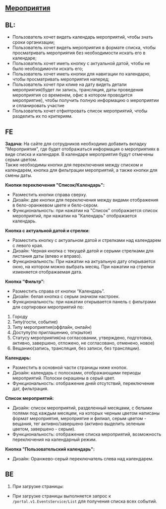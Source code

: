 ## [Мероприятия](https://tages-admin-portal-dev.tages.dev/events)

## BL:
* Пользователь хочет видеть календарь мероприятий, чтобы знать сроки организации;
* Пользователь хочет видеть мероприятия в формате списка, чтобы просматривать мероприятия без необходимости искать его в календаре;
* Пользователь хочет иметь кнопку с актуальной датой, чтобы не было необходимочти искать его;
* Пользователь хочет иметь кнопки для навигации по календарю, чтобы просматривать мероприятия наперед;
* Пользователь хочет при клике на дату видеть детали мероприятия(будет ли запись, трансляция, даты проведения мероприятия со временем, офис в котором проводится мероприятие), чтобы  получить полную информацию о мероприятии и спланировать участие
* Пользователь хочет отфилтровать список мероприятий, чтобы разделить их по критериям.

## FE

**Задача:**
На сайте для сотрудников необходимо добавить вкладку "Мероприятия", где будет отображаться информация о мероприятиях в виде списка и календаря. В календаре мероприятия будут отмечены серым цветом.<br> Также необходимы кнопки для переключения между списком и календарем, кнопка для фильтрации мероприятий, а также кнопки для смены даты.

**Кнопки переключения "Список/Календарь":** 
* Разместить кнопки справа сверху.
* Дизайн: две кнопки для переключения между видами отображения в бело-оранжевом цвете и бело-сером.
*  Функциональность: при нажатии на "Список" отображается список мероприятий, при нажатии на "Календарь" отображается календарь.

**Кнопка с актуальной датой и стрелки:** 
* Разместить кнопку с актуальном датой и стрелками над календарем с левого края. 
* Дизайн: Черная кнопка с текущей датой и серыми стрелками для листания даты (влево и вправо).
* Функциональность: При нажатии на актуальную дату открывается окно, на котором можно выбрать месяц. При нажатии на стрелки изменяется отображаемая дата.

**Кнопка “Фильтр”:** 
* Разместить справа от кнопки “Календарь”. 
* Дизайн: белая кнопка с серым значком настроек.
* Функциональность: при нажатии открывается панель с фильтрами для сортировки мероприятий по:
1. Городу
2. Типу(гости, событие)
3. Типу мероприятия(оффлайн, онлайн)
4. Доступу(по приглашению, открытое)
5. Статусу мероприятия(на согласовании, утверждено, подготовка, активно, завершено, отложено, не согласовано, отменено, новое)
6. Вещанию(запись, трансляция, без записи, без трансляции).

**Календарь:**
* Разместить в основной части страницы ниже кнопок.
* Дизайн: календарь с полосками, отображающими периоды мероприятий. Полоски окрашены в серый цвет.
* Функциональность: отображение дней отсутствий, переключение дат, фильтрация.

**Список мероприятий:** 
* Дизайн: список мероприятий, разделенный месяцами, с белыми полями под каждым месяцем, на которых черным цветом написаны формат мероприятия, мероприятие и филиал, серым цветом - вещания, тег активно/завершено (активно выделить зеленым цветом, завершено - серым).
* Функциональность: отображение списка мероприятий, возможность переключения на календарный режим.

**Кнопка "Пользовательский календарь":** 
* Дизайн: Оранжево-серый переключатель слева над календарем.
## BE
1. При загрузке страницы:
* При загрузке страницы выполняется запрос к `/portal.v1.EventsService/List` для получения списка всех событий.
